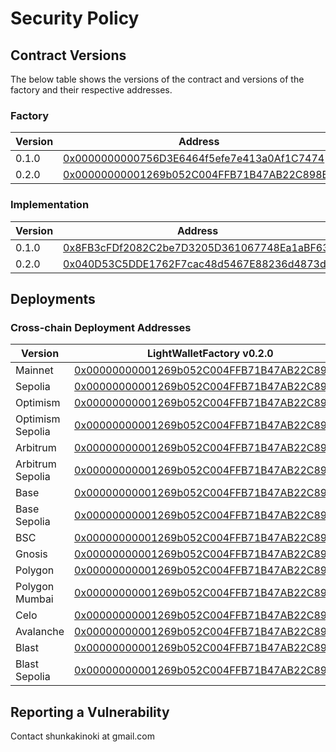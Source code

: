# Security Policy

## Contract Versions

The below table shows the versions of the contract and versions of the factory and their respective addresses.

### Factory

| Version | Address                                                                                                                |
| ------- | ---------------------------------------------------------------------------------------------------------------------- |
| 0.1.0   | [0x0000000000756D3E6464f5efe7e413a0Af1C7474](https://blockscan.com/address/0x0000000000756D3E6464f5efe7e413a0Af1C7474) |
| 0.2.0   | [0x00000000001269b052C004FFB71B47AB22C898B0](https://blockscan.com/address/0x00000000001269b052C004FFB71B47AB22C898B0) |

### Implementation

| Version | Address                                                                                                                |
| ------- | ---------------------------------------------------------------------------------------------------------------------- |
| 0.1.0   | [0x8FB3cFDf2082C2be7D3205D361067748Ea1aBF63](https://blockscan.com/address/0x8FB3cFDf2082C2be7D3205D361067748Ea1aBF63) |
| 0.2.0   | [0x040D53C5DDE1762F7cac48d5467E88236d4873d7](https://blockscan.com/address/0x040D53C5DDE1762F7cac48d5467E88236d4873d7) |

## Deployments

### Cross-chain Deployment Addresses

| Version          | LightWalletFactory v0.2.0                                                                                                              | LightWalletFactory v0.1.0                                                                                                              |
| ---------------- | -------------------------------------------------------------------------------------------------------------------------------------- | -------------------------------------------------------------------------------------------------------------------------------------- |
| Mainnet          | [0x00000000001269b052C004FFB71B47AB22C898B0](https://etherscan.io/address/0x00000000001269b052C004FFB71B47AB22C898B0)                  | [0x0000000000756D3E6464f5efe7e413a0Af1C7474](https://etherscan.io/address/0x0000000000756D3E6464f5efe7e413a0Af1C7474)                  |
| Sepolia          | [0x00000000001269b052C004FFB71B47AB22C898B0](https://sepolia.etherscan.io/address/0x00000000001269b052C004FFB71B47AB22C898B0)          | [0x0000000000756D3E6464f5efe7e413a0Af1C7474](https://sepolia.etherscan.io/address/0x0000000000756D3E6464f5efe7e413a0Af1C7474)          |
| Optimism         | [0x00000000001269b052C004FFB71B47AB22C898B0](https://optimistic.etherscan.io/address/0x00000000001269b052C004FFB71B47AB22C898B0)       | [0x0000000000756D3E6464f5efe7e413a0Af1C7474](https://optimistic.etherscan.io/address/0x0000000000756D3E6464f5efe7e413a0Af1C7474)       |
| Optimism Sepolia | [0x00000000001269b052C004FFB71B47AB22C898B0](https://sepolia-optimism.etherscan.io/address/0x00000000001269b052C004FFB71B47AB22C898B0) | [0x0000000000756D3E6464f5efe7e413a0Af1C7474](https://sepolia-optimism.etherscan.io/address/0x0000000000756D3E6464f5efe7e413a0Af1C7474) |
| Arbitrum         | [0x00000000001269b052C004FFB71B47AB22C898B0](https://arbiscan.io/address/0x00000000001269b052C004FFB71B47AB22C898B0)                   | [0x0000000000756D3E6464f5efe7e413a0Af1C7474](https://arbiscan.io/address/0x0000000000756D3E6464f5efe7e413a0Af1C7474)                   |
| Arbitrum Sepolia | [0x00000000001269b052C004FFB71B47AB22C898B0](https://sepolia.arbiscan.io/address/0x00000000001269b052C004FFB71B47AB22C898B0)           | [0x0000000000756D3E6464f5efe7e413a0Af1C7474](https://sepolia.arbiscan.io/address/0x0000000000756D3E6464f5efe7e413a0Af1C7474)           |
| Base             | [0x00000000001269b052C004FFB71B47AB22C898B0](https://basescan.org/address/0x00000000001269b052C004FFB71B47AB22C898B0)                  | [0x0000000000756D3E6464f5efe7e413a0Af1C7474](https://basescan.org/address/0x0000000000756D3E6464f5efe7e413a0Af1C7474)                  |
| Base Sepolia     | [0x00000000001269b052C004FFB71B47AB22C898B0](https://sepolia.basescan.org/address/0x00000000001269b052C004FFB71B47AB22C898B0)          | [0x0000000000756D3E6464f5efe7e413a0Af1C7474](https://sepolia.basescan.org/address/0x0000000000756D3E6464f5efe7e413a0Af1C7474)          |
| BSC              | [0x00000000001269b052C004FFB71B47AB22C898B0](https://bscscan.com/address/0x00000000001269b052C004FFB71B47AB22C898B0)                   | [0x0000000000756D3E6464f5efe7e413a0Af1C7474](https://bscscan.com/address/0x0000000000756D3E6464f5efe7e413a0Af1C7474)                   |
| Gnosis           | [0x00000000001269b052C004FFB71B47AB22C898B0](https://gnosisscan.io/address/0x00000000001269b052C004FFB71B47AB22C898B0)                 | [0x0000000000756D3E6464f5efe7e413a0Af1C7474](https://gnosisscan.io/address/0x0000000000756D3E6464f5efe7e413a0Af1C7474)                 |
| Polygon          | [0x00000000001269b052C004FFB71B47AB22C898B0](https://polygonscan.com/address/0x00000000001269b052C004FFB71B47AB22C898B0)               | [0x0000000000756D3E6464f5efe7e413a0Af1C7474](https://polygonscan.com/address/0x0000000000756D3E6464f5efe7e413a0Af1C7474)               |
| Polygon Mumbai   | [0x00000000001269b052C004FFB71B47AB22C898B0](https://mumbai.polygonscan.com/address/0x00000000001269b052C004FFB71B47AB22C898B0)        | [0x0000000000756D3E6464f5efe7e413a0Af1C7474](https://mumbai.polygonscan.com/address/0x0000000000756D3E6464f5efe7e413a0Af1C7474)        |
| Celo             | [0x00000000001269b052C004FFB71B47AB22C898B0](https://celoscan.io/address/0x00000000001269b052C004FFB71B47AB22C898B0)                   | [0x0000000000756D3E6464f5efe7e413a0Af1C7474](https://celoscan.io/address/0x0000000000756D3E6464f5efe7e413a0Af1C7474)                   |
| Avalanche        | [0x00000000001269b052C004FFB71B47AB22C898B0](https://snowscan.xyz/address/0x00000000001269b052C004FFB71B47AB22C898B0)                  | [0x0000000000756D3E6464f5efe7e413a0Af1C7474](https://snowscan.xyz/address/0x0000000000756D3E6464f5efe7e413a0Af1C7474)                  |
| Blast            | [0x00000000001269b052C004FFB71B47AB22C898B0](https://blastscan.io/address/0x00000000001269b052C004FFB71B47AB22C898B0)                  | [0x0000000000756D3E6464f5efe7e413a0Af1C7474](https://blastscan.io/address/0x0000000000756D3E6464f5efe7e413a0Af1C7474)                  |
| Blast Sepolia    | [0x00000000001269b052C004FFB71B47AB22C898B0](https://sepolia.blastscan.io/address/0x00000000001269b052C004FFB71B47AB22C898B0)          | [0x0000000000756D3E6464f5efe7e413a0Af1C7474](https://sepolia.blastscan.io/address/0x0000000000756D3E6464f5efe7e413a0Af1C7474)          |

## Reporting a Vulnerability

Contact shunkakinoki at gmail.com
